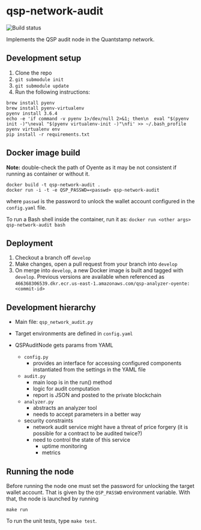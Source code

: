 # qsp-network-audit

![Build status](https://codebuild.us-east-1.amazonaws.com/badges?uuid=eyJlbmNyeXB0ZWREYXRhIjoiUmNIbFJiY0FVOUVmdWJ2TTlyNEVRU2p2TWZ1LzhUa0o4dE9TQUFkbkhZM0FvRFRhZ0lhSzFQYXRSd3hlZEVkQWRJSFBZSFdNaHV6SnBwZEtGUXhVOTJVPSIsIml2UGFyYW1ldGVyU3BlYyI6InhWa2lSWmhmZHJkejRYWnoiLCJtYXRlcmlhbFNldFNlcmlhbCI6MX0%3D&branch=develop)

Implements the QSP audit node in the Quantstamp network.

## Development setup

1. Clone the repo
1. `git submodule init`
1. `git submodule update`
1. Run the following instructions:
  ```
  brew install pyenv
  brew install pyenv-virtualenv
  pyenv install 3.6.4
  echo -e 'if command -v pyenv 1>/dev/null 2>&1; then\n  eval "$(pyenv init -)"\neval "$(pyenv virtualenv-init -)"\nfi' >> ~/.bash_profile
  pyenv virtualenv env
  pip install -r requirements.txt
  ```

## Docker image build

**Note:** double-check the path of Oyente as it may be not consistent if
running as container or without it.

```
docker build -t qsp-network-audit .
docker run -i -t -e QSP_PASSWD=<passwd> qsp-network-audit
```

where `passwd` is the password to unlock the wallet account configured in
the `config.yaml` file.

To run a Bash shell inside the container, run it as: `docker run <other args> qsp-network-audit bash`


## Deployment

1. Checkout a branch off `develop`
1. Make changes, open a pull request from your branch into `develop`
1. On merge into `develop`, a new Docker image is built and tagged with `develop`. Previous versions are available when referenced as `466368306539.dkr.ecr.us-east-1.amazonaws.com/qsp-analyzer-oyente:<commit-id>`

## Development hierarchy 

* Main file: `qsp_network_audit.py`

* Target environments are defined in `config.yaml`

* QSPAuditNode gets params from YAML
  - `config.py`
    - provides an interface for accessing configured components
    instantiated from the settings in the YAML file
  - `audit.py`
    - main loop is in the run() method
    - logic for audit computation
    - report is JSON and posted to the private blockchain
  - `analyzer.py`
    - abstracts an analyzer tool
    - needs to accept parameters in a better way
  - security constraints
    - network audit service might have a threat of price forgery (it is possible for a contract to be audited twice?)
    - need to control the state of this service
      - uptime monitoring
      - metrics

## Running the node

Before running the node one must set the password for unlocking the target wallet account. That is given by the `QSP_PASSWD` environment variable.
With that, the node is launched by running

```
make run
```

To run the unit tests, type `make test`. 
